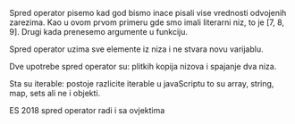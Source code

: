 Spred operator pisemo kad god bismo inace pisali vise vrednosti odvojenih zarezima. Kao u ovom prvom primeru gde smo imali literarni niz, to je [7, 8, 9]. Drugi kada prenesemo argumente u funkciju. 

Spred operator uzima sve elemente iz niza i ne stvara novu varijablu.

Dve upotrebe spred operator su: plitkih kopija nizova i spajanje dva niza.

Sta su iterable: postoje razlicite iterable u javaScriptu to su array, string, map, sets ali ne i objekti.

ES 2018 spred operator radi i sa ovjektima 